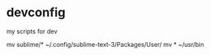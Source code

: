 # devconfig
my scripts for dev

mv sublime/* ~/.config/sublime-text-3/Packages/User/
mv * ~/usr/bin
